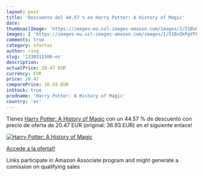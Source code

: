 ```yaml
---
layout: post
title: 'Descuento del 44.57 % en Harry Potter: A History of Magic'
date: 
thumbnailImage: 'https://images-eu.ssl-images-amazon.com/images/I/51BvQkPgYFL._SL200_.jpg'
images: [ 'https://images-eu.ssl-images-amazon.com/images/I/51BvQkPgYFL._SL200_.jpg' ]
comments: true
category: ofertas
author: ring
slug: '1338311506-es'
description:
actualPrice: 20.47 EUR
currency: EUR
price: 20.47
comparePrice: 36.93 EUR
inStock: true
prodname: 'Harry Potter: A History of Magic'
country: 'es'
---
```


Tienes [Harry Potter: A History of Magic](https://www.amazon.es/dp/1338311506/?tag=tolees-21) con un 44.57 % de descuento con precio de oferta de 20.47 EUR (original: 36.93 EUR) en el siguiente enlace!

[![Harry Potter: A History of Magic](https://images-eu.ssl-images-amazon.com/images/I/51BvQkPgYFL._SL200_.jpg)](https://www.amazon.es/dp/1338311506/?tag=tolees-21)

[Accede a la oferta!!](https://www.amazon.es/dp/1338311506/?tag=tolees-21)

Links participate in Amazon Associate program and might generate a comission on qualifying sales


